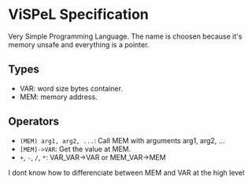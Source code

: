 # ViSPeL Specification

Very Simple Programming Language. The name is choosen because it's
memory unsafe and everything is a pointer.

## Types
- VAR: word size bytes container.
- MEM: memory address.

## Operators
- `(MEM) arg1, arg2, ...`: Call MEM with arguments arg1, arg2, ...
- `[MEM]->VAR`: Get the value at MEM.
- `+`, `-`, `/`, `*`: VAR_VAR->VAR or MEM_VAR->MEM

I dont know how to differenciate between MEM and VAR at the high level

